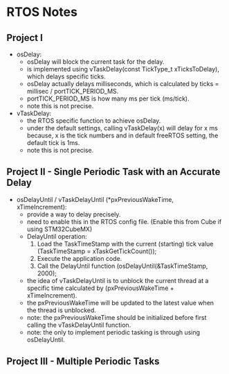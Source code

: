 # RTOS Notes
## Project I
- osDelay:
    - osDelay will block the current task for the delay.
    - is implemented using vTaskDelay(const TickType_t xTicksToDelay), which delays specific ticks.
    - osDelay actually delays milliseconds, which is calculated by ticks = millisec / portTICK_PERIOD_MS.
    - portTICK_PERIOD_MS is how many ms per tick (ms/tick).
    - note this is not precise.
- vTaskDelay:
    - the RTOS specific function to achieve osDelay.
    - under the default settings, calling vTaskDelay(x) will delay for x ms because, x is the tick numbers and in default freeRTOS setting, the default tick is 1ms.
    - note this is not precise.

## Project II - Single Periodic Task with an Accurate Delay
- osDelayUntil / vTaskDelayUntil (*pxPreviousWakeTime, xTimeIncrement):
    - provide a way to delay precisely.
    - need to enable this in the RTOS config file. (Enable this from Cube if using STM32CubeMX)
    - DelayUntil operation:
        1. Load the TaskTimeStamp with the current (starting) tick value (TaskTimeStamp = xTaskGetTickCount()); 
        2. Execute the application code.
        3. Call the DelayUntil function (osDelayUntil(&TaskTimeStamp, 2000);
    - the idea of vTaskDelayUntil is to unblock the current thread at a specific time calculated by (pxPreviousWakeTime + xTimeIncrement).
    - the pxPreviousWakeTime will be updated to the latest value when the thread is unblocked.
    - note: the pxPreviousWakeTime should be initialized before first calling the vTaskDelayUntil function.
    - note: the only to implement periodic tasking is through using osDelayUntil.

## Project III - Multiple Periodic Tasks

